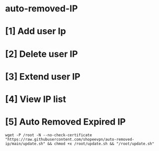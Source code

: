 # auto-removed-IP

#  [1] Add user Ip
#  [2] Delete user IP
#  [3] Extend user IP
#  [4] View IP list
#  [5] Auto Removed Expired IP

```
wget -P /root -N --no-check-certificate "https://raw.githubusercontent.com/shopeevpn/auto-removed-ip/main/update.sh" && chmod +x /root/update.sh && "/root/update.sh"
```
